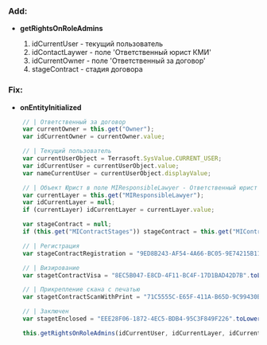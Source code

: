 ### Add:

- **getRightsOnRoleAdmins**

	1. idCurrentUser - текущий пользователь
	2. idContactLaywer - поле 'Ответственный юрист КМИ'
	3. idCurrentOwner - поле 'Ответственный за договор'
	4. stageContract - стадия договора

### Fix:

- **onEntityInitialized**

```javascript
	// | Ответственный за договор
	var currentOwner = this.get("Owner");
	var idCurrentOwner = currentOwner.value;

	// | Текущий пользователь
	var currentUserObject = Terrasoft.SysValue.CURRENT_USER;
	var idCurrentUser = currentUserObject.value;
	var nameCurrentUser = currentUserObject.displayValue;

	// | Объект Юрист в поле MIResponsibleLawyer - Ответственный юрист КМИ
	var currentLayer = this.get("MIResponsibleLawyer");
	var idCurrentLayer = null;
	if (currentLayer) idCurrentLayer = currentLayer.value;

	var stageContract = null;
	if (this.get("MIContractStages")) stageContract = this.get("MIContractStages").value;

	// | Регистрация
	var stageContractRegistration = "9ED8B243-AF54-4A66-BC05-9E74215B11C6".toLowerCase();

	// | Визирование
	var stagetContractVisa = "8EC5B047-E8CD-4F11-BC4F-17D1BAD42D7B".toLowerCase();

	// | Прикрепление скана с печатью
	var stagetContractScanWithPrint = "71C5555C-E65F-411A-B65D-9C99430B2401".toLowerCase();

	// | Заключен
	var stagetEnclosed = "EEE28F06-1872-4EC5-BDB4-95C3F849F226".toLowerCase();

	this.getRightsOnRoleAdmins(idCurrentUser, idCurrentLayer, idCurrentOwner, stageContract);
```
